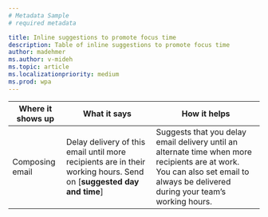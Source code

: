 ```yaml
---
# Metadata Sample
# required metadata

title: Inline suggestions to promote focus time
description: Table of inline suggestions to promote focus time  
author: madehmer
ms.author: v-mideh
ms.topic: article
ms.localizationpriority: medium 
ms.prod: wpa
---
```


| Where it shows up  | What it says | How it helps |
|------|-------|---------|
|Composing email |Delay delivery of this email until more recipients are in their working hours. Send on [**suggested day and time**] |Suggests that you delay email delivery until an alternate time when more recipients are at work. You can also set email to always be delivered during your team’s working hours.|
